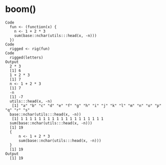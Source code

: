 # boom()

    Code
      fun <- (function(x) {
        n <- 1 + 2 * 3
        sum(base::nchar(utils:::head(x, -n)))
      })
    Code
      rigged <- rig(fun)
    Code
      rigged(letters)
    Output
      2 * 3
      [1] 6
      1 + 2 * 3
      [1] 7
      n <- 1 + 2 * 3
      [1] 7
      -n
      [1] -7
      utils:::head(x, -n)
       [1] "a" "b" "c" "d" "e" "f" "g" "h" "i" "j" "k" "l" "m" "n" "o" "p" "q" "r" "s"
      base::nchar(utils:::head(x, -n))
       [1] 1 1 1 1 1 1 1 1 1 1 1 1 1 1 1 1 1 1 1
      sum(base::nchar(utils:::head(x, -n)))
      [1] 19
      {
          n <- 1 + 2 * 3
          sum(base::nchar(utils:::head(x, -n)))
      }
      [1] 19
    Output
      [1] 19

